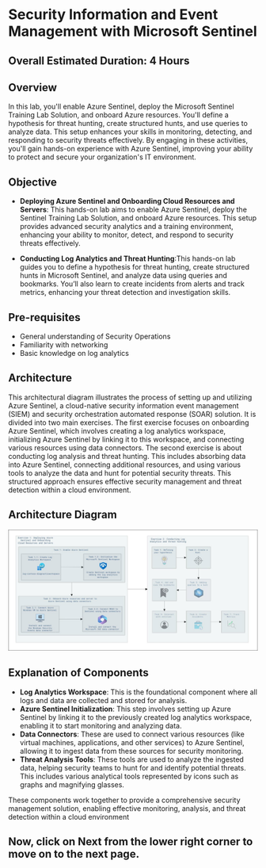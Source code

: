 # Security Information and Event Management with Microsoft Sentinel

## Overall Estimated Duration: 4 Hours

## Overview

In this lab, you'll enable Azure Sentinel, deploy the Microsoft Sentinel Training Lab Solution, and onboard Azure resources. You'll define a hypothesis for threat hunting, create structured hunts, and use queries to analyze data. This setup enhances your skills in monitoring, detecting, and responding to security threats effectively. By engaging in these activities, you'll gain hands-on experience with Azure Sentinel, improving your ability to protect and secure your organization's IT environment.

## Objective

* **Deploying Azure Sentinel and Onboarding Cloud Resources and Servers**: This hands-on lab aims to enable Azure Sentinel, deploy the Sentinel Training Lab Solution, and onboard Azure resources. This setup provides advanced security analytics and a training environment, enhancing your ability to monitor, detect, and respond to security threats effectively.

* **Conducting Log Analytics and Threat Hunting**:This hands-on lab guides you to define a hypothesis for threat hunting, create structured hunts in Microsoft Sentinel, and analyze data using queries and bookmarks. You’ll also learn to create incidents from alerts and track metrics, enhancing your threat detection and investigation skills.

## Pre-requisites

* General understanding of Security Operations
* Familiarity with networking
* Basic knowledge on log analytics

## Architecture

This architectural diagram illustrates the process of setting up and utilizing Azure Sentinel, a cloud-native security information event management (SIEM) and security orchestration automated response (SOAR) solution. It is divided into two main exercises. The first exercise focuses on onboarding Azure Sentinel, which involves creating a log analytics workspace, initializing Azure Sentinel by linking it to this workspace, and connecting various resources using data connectors. The second exercise is about conducting log analysis and threat hunting. This includes absorbing data into Azure Sentinel, connecting additional resources, and using various tools to analyze the data and hunt for potential security threats. This structured approach ensures effective security management and threat detection within a cloud environment.

## Architecture Diagram

![sentinel-architecture](../media/sentinel-architecture.png)

## Explanation of Components

- **Log Analytics Workspace**: This is the foundational component where all logs and data are collected and stored for analysis.
- **Azure Sentinel Initialization**: This step involves setting up Azure Sentinel by linking it to the previously created log analytics workspace, enabling it to start monitoring and analyzing data.
- **Data Connectors**: These are used to connect various resources (like virtual machines, applications, and other services) to Azure Sentinel, allowing it to ingest data from these sources for security monitoring.
- **Threat Analysis Tools**: These tools are used to analyze the ingested data, helping security teams to hunt for and identify potential threats. This includes various analytical tools represented by icons such as graphs and magnifying glasses.

These components work together to provide a comprehensive security management solution, enabling effective monitoring, analysis, and threat detection within a cloud environment

## Now, click on Next from the lower right corner to move on to the next page.
